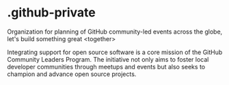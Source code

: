 # .github-private

Organization for planning of GitHub community-led events across the globe, let's build something great &lt;together>

Integrating support for open source software is a core mission of the GitHub Community Leaders Program. The initiative not only aims to foster local developer communities through meetups and events but also seeks to champion and advance open source projects.
